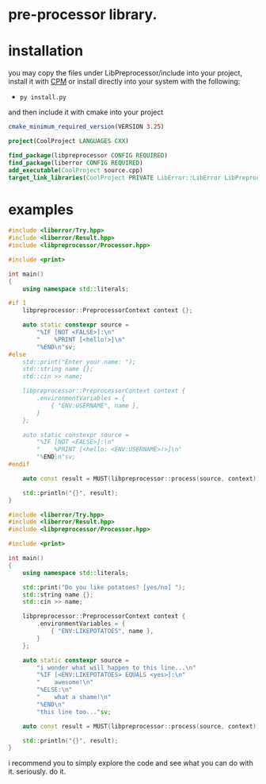 # pre-processor library.

# installation

you may copy the files under LibPreprocessor/include into your project, install it with [CPM](https://github.com/cpm-cmake/CPM.cmake) or install directly into your system with the following: 

* ``py install.py``

and then include it with cmake into your project

```cmake
cmake_minimum_required_version(VERSION 3.25)

project(CoolProject LANGUAGES CXX)

find_package(libpreprocessor CONFIG REQUIRED)
find_package(liberror CONFIG REQUIRED)
add_executable(CoolProject source.cpp)
target_link_libraries(CoolProject PRIVATE LibError::LibError LibPreprocessor::LibPreprocessor)
```

# examples
```c++
#include <liberror/Try.hpp>
#include <liberror/Result.hpp>
#include <libpreprocessor/Processor.hpp>

#include <print>

int main()
{
    using namespace std::literals;

#if 1
    libpreprocessor::PreprocessorContext context {};

    auto static constexpr source =
        "%IF [NOT <FALSE>]:\n"
        "    %PRINT [<hello!>]\n"
        "%END\n"sv;
#else
    std::print("Enter your name: ");
    std::string name {};
    std::cin >> name;

    libpreprocessor::PreprocessorContext context {
        .environmentVariables = {
            { "ENV:USERNAME", name },
        }
    };

    auto static constexpr source =
        "%IF [NOT <FALSE>]:\n"
        "    %PRINT [<hello: <ENV:USERNAME>!>]\n"
        "%END\n"sv;
#endif

    auto const result = MUST(libpreprocessor::process(source, context));

    std::println("{}", result);
}
```

```c++
#include <liberror/Try.hpp>
#include <liberror/Result.hpp>
#include <libpreprocessor/Processor.hpp>

#include <print>

int main()
{
    using namespace std::literals;

    std::print("Do you like potatoes? [yes/no] ");
    std::string name {};
    std::cin >> name;

    libpreprocessor::PreprocessorContext context {
        .environmentVariables = {
            { "ENV:LIKEPOTATOES", name },
        }
    };

    auto static constexpr source =
        "i wonder what will happen to this line...\n"
        "%IF [<ENV:LIKEPOTATOES> EQUALS <yes>]:\n"
        "    awesome!\n"
        "%ELSE:\n"
        "    what a shame!\n"
        "%END\n"
        "this line too..."sv;

    auto const result = MUST(libpreprocessor::process(source, context));

    std::println("{}", result);
}
```

i recommend you to simply explore the code and see what you can do with it. seriously. do it.

